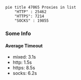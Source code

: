 
```mermaid
pie title 47065 Proxies in list
    "HTTP" : 25462
    "HTTPS": 7214
    "SOCKS" : 19855
```

### Some Info
#### Average Timeout

- mixed: 3.1s
- http: 1.5s
- https: 8.5s
- socks: 6.2s